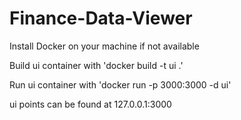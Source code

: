 # Finance-Data-Viewer

Install Docker on your machine if not available

Build ui container with 'docker build -t ui .'

Run ui container with 'docker run -p 3000:3000 -d ui'

ui points can be found at 127.0.0.1:3000
